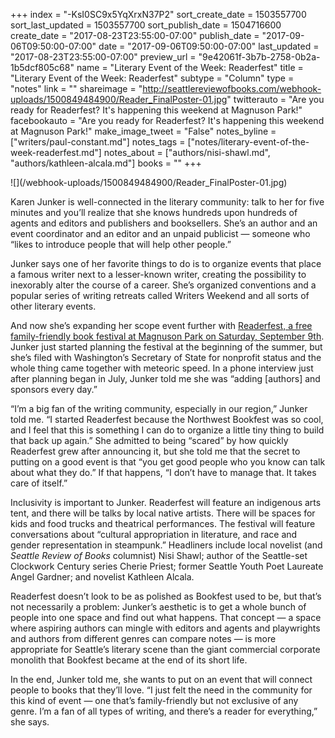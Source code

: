 +++
index = "-KsI0SC9x5YqXrxN37P2"
sort_create_date = 1503557700
sort_last_updated = 1503557700
sort_publish_date = 1504716600
create_date = "2017-08-23T23:55:00-07:00"
publish_date = "2017-09-06T09:50:00-07:00"
date = "2017-09-06T09:50:00-07:00"
last_updated = "2017-08-23T23:55:00-07:00"
preview_url = "9e42061f-3b7b-2758-0b2a-1b5dcf805c68"
name = "Literary Event of the Week: Readerfest"
title = "Literary Event of the Week: Readerfest"
subtype = "Column"
type = "notes"
link = ""
shareimage = "http://seattlereviewofbooks.com/webhook-uploads/1500849484900/Reader_FinalPoster-01.jpg"
twitterauto = "Are you ready for Readerfest? It's happening this weekend at Magnuson Park!"
facebookauto = "Are you ready for Readerfest? It's happening this weekend at Magnuson Park!"
make_image_tweet = "False"
notes_byline = ["writers/paul-constant.md"]
notes_tags = ["notes/literary-event-of-the-week-readerfest.md"]
notes_about = ["authors/nisi-shawl.md", "authors/kathleen-alcala.md"]
books = ""
+++
<p class="image">![](/webhook-uploads/1500849484900/Reader_FinalPoster-01.jpg)</p>

Karen Junker is well-connected in the literary community: talk to her for five minutes and you’ll realize that she knows hundreds upon hundreds of agents and editors and publishers and booksellers. She’s an author and an event coordinator and an editor and an unpaid publicist — someone who “likes to introduce people that will help other people.” 

Junker says one of her favorite things to do is to organize events that place a famous writer next to a lesser-known writer, creating the possibility to inexorably alter the course of a career. She’s organized conventions and a popular series of writing retreats called Writers Weekend and all sorts of other literary events.

And now she’s expanding her scope event further with [Readerfest, a free family-friendly book festival at Magnuson Park on Saturday, September 9th](http://readerfest.com/). Junker just started planning the festival at the beginning of the summer, but she’s filed with Washington’s Secretary of State for nonprofit status and the whole thing came together with meteoric speed. In a phone interview just after planning began in July, Junker told me she was “adding [authors] and sponsors every day.”

“I’m a big fan of the writing community, especially in our region,” Junker told me. “I started Readerfest because the Northwest Bookfest was so cool, and I feel that this is something I can do to organize a little tiny thing to build that back up again.” She admitted to being “scared” by how quickly Readerfest grew after announcing it, but she told me that the secret to putting on a good event is that “you get good people who you know can talk about what they do.” If that happens, “I don’t have to manage that. It takes care of itself.”

Inclusivity is important to Junker. Readerfest will feature an indigenous arts tent, and there will be talks by local native artists. There will be spaces for kids and food trucks and theatrical performances. The festival will feature conversations about “cultural appropriation in literature, and race and gender representation in steampunk.” Headliners include local novelist (and *Seattle Review of Books* columnist) Nisi Shawl; author of the Seattle-set Clockwork Century series Cherie Priest; former Seattle Youth Poet Laureate Angel Gardner; and novelist Kathleen Alcala.

Readerfest doesn’t look to be as polished as Bookfest used to be, but that’s not necessarily a problem: Junker’s aesthetic is to get a whole bunch of people into one space and find out what happens. That concept — a space where aspiring authors can mingle with editors and agents and playwrights and authors from different genres can compare notes — is more appropriate for Seattle’s literary scene than the giant commercial corporate monolith that Bookfest became at the end of its short life.

In the end, Junker told me, she wants to put on an event that will connect people to books that they’ll love. “I just felt the need in the community for this kind of event — one that’s family-friendly but not exclusive of any genre. I’m a fan of all types of writing, and there’s a reader for everything,” she says.
